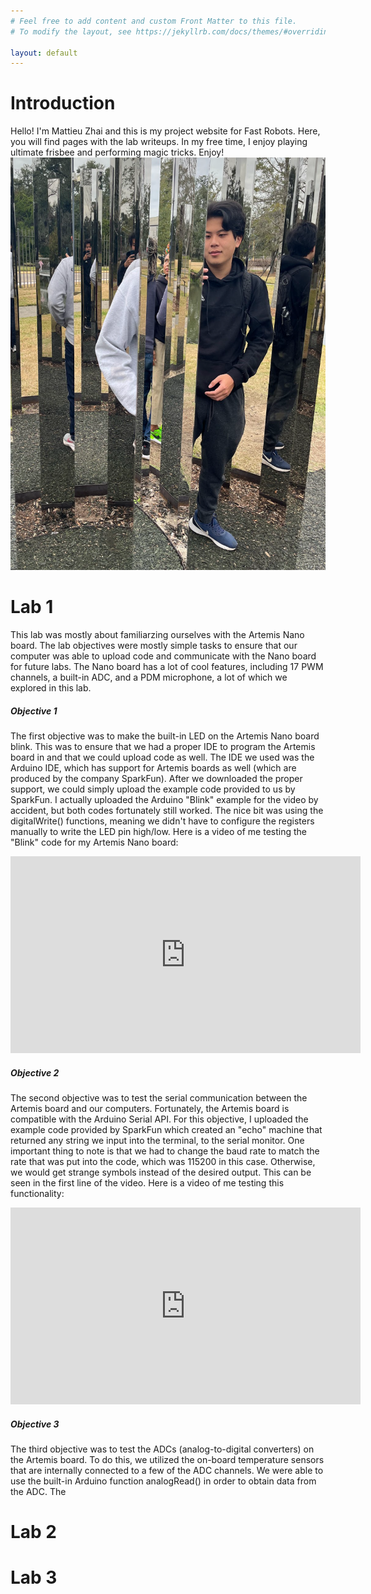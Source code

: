 ```yaml
---
# Feel free to add content and custom Front Matter to this file.
# To modify the layout, see https://jekyllrb.com/docs/themes/#overriding-theme-defaults

layout: default
---
```

# Introduction
Hello! I'm Mattieu Zhai and this is my project website for Fast Robots. 
Here, you will find pages with the lab writeups. In my free time, I enjoy playing ultimate frisbee and 
performing magic tricks. Enjoy!
![ME](/photo.png)
# Lab 1
This lab was mostly about familiarzing ourselves with the Artemis Nano board. The lab objectives were mostly simple tasks to ensure that our computer was able to upload code and communicate with the Nano board for future labs. The Nano board has a lot of cool features, including 17 PWM channels, a built-in ADC, and a PDM microphone, a lot of which we explored in this lab. 
##### Objective 1
The first objective was to make the built-in LED on the Artemis Nano board blink. This was to ensure that we had a proper IDE to program the Artemis board in and that we could upload code as well. The IDE we used was the Arduino IDE, which has support for Artemis boards as well (which are produced by the company SparkFun). After we downloaded the proper support, we could simply upload the example code provided to us by SparkFun. I actually uploaded the Arduino "Blink" example for the video by accident, but both codes fortunately still worked. The nice bit was using the digitalWrite() functions, meaning we didn't have to configure the registers manually to write the LED pin high/low. Here is a video of me testing the "Blink" code for my Artemis Nano board:
<iframe width="560" height="315" src="https://youtube.com/embed/zOSn3S8fa9M" title="YouTube video player" frameborder="0" allow="accelerometer; autoplay; clipboard-write; encrypted-media; gyroscope; picture-in-picture; web-share" allowfullscreen></iframe>

##### Objective 2
The second objective was to test the serial communication between the Artemis board and our computers. Fortunately, the Artemis board is compatible with the Arduino Serial API. For this objective, I uploaded the example code provided by SparkFun which created an "echo" machine that returned any string we input into the terminal, to the serial monitor. One important thing to note is that we had to change the baud rate to match the rate that was put into the code, which was 115200 in this case. Otherwise, we would get strange symbols instead of the desired output. This can be seen in the first line of the video. Here is a video of me testing this functionality: 
<iframe width="560" height="315" src="https://youtube.com/embed/2PkqsyLgYPM" title="YouTube video player" frameborder="0" allow="accelerometer; autoplay; clipboard-write; encrypted-media; gyroscope; picture-in-picture; web-share" allowfullscreen></iframe>

##### Objective 3
The third objective was to test the ADCs (analog-to-digital converters) on the Artemis board. To do this, we utilized the on-board temperature sensors that are internally connected to a few of the ADC channels. We were able to use the built-in Arduino function analogRead() in order to obtain data from the ADC. The 
# Lab 2

# Lab 3
